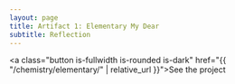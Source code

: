 ```yaml
---
layout: page
title: Artifact 1: Elementary My Dear
subtitle: Reflection
---
```

<a class="button is-fullwidth is-rounded is-dark" href="{{ "/chemistry/elementary/" | relative_url }}">See the project</a>
